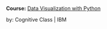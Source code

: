 **Course:** [Data Visualization with Python](https://cognitiveclass.ai/courses/data-visualization-with-python)

by: Cognitive Class | IBM
